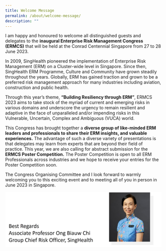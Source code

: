 ```yaml
---
title: Welcome Message
permalink: /about/welcome-message/
description: ""
---
```

I am happy and honoured to welcome all distinguished guests and delegates to the **inaugural Enterprise Risk Management Congress (ERMCS)** that will be held at the Conrad Centennial Singapore from 27 to 28 June 2023.

In 2009, SingHealth pioneered the implementation of Enterprise Risk Management (ERM) on a Cluster-wide level in Singapore. Since then, SingHealth ERM Programme, Culture and Community have grown steadily throughout the years. Globally, ERM has gained traction and grown to be a preferred risk management approach for many industries including aviation, construction and public health.

Through this year’s theme, **“Building Resiliency through ERM”**, ERMCS 2023 aims to take stock of the myriad of current and emerging risks in various domains and underscore the urgency to remain resilient and adaptive in the face of unparalleled and/or impending risks in this Vulnerable, Uncertain, Complex and Ambiguous (VUCA) world.

This Congress has brought together a **diverse group of like-minded ERM leaders and professionals to share their ERM insights, and valuable experiences.** The advantage of such a diverse variety of presentations is that delegates may learn from experts that are beyond their field of practice. This year, we are also calling for abstract submission for the **ERMCS Poster Competition.** The Poster Competition is open to all ERM Professionals across industries and we hope to receive your entries for the Poster Competition soon.

The Congress Organising Committee and I look forward to warmly welcoming you to this exciting event and to meeting all of you in person in June 2023 in Singapore.

![](/images/prof-ong-photo-1.JPG)